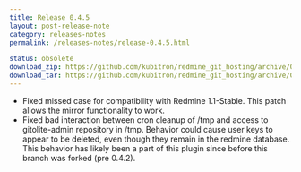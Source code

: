 ```yaml
---
title: Release 0.4.5
layout: post-release-note
category: releases-notes
permalink: /releases-notes/release-0.4.5.html

status: obsolete
download_zip: https://github.com/kubitron/redmine_git_hosting/archive/0.4.5x.zip
download_tar: https://github.com/kubitron/redmine_git_hosting/archive/0.4.5x.tar.gz
---
```


* Fixed missed case for compatibility with Redmine 1.1-Stable.  This patch allows the mirror functionality to work.
* Fixed bad interaction between cron cleanup of /tmp and access to gitolite-admin repository in /tmp.  Behavior could cause user keys to appear to be deleted, even though they remain in the redmine database.  This behavior has likely been a part of this plugin since before this branch was forked (pre 0.4.2).
